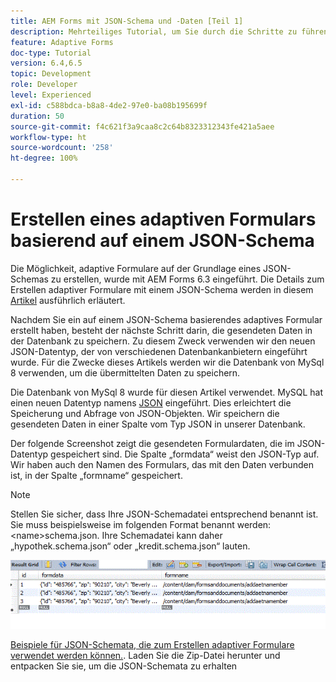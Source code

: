 ```yaml
---
title: AEM Forms mit JSON-Schema und -Daten [Teil 1]
description: Mehrteiliges Tutorial, um Sie durch die Schritte zu führen, die zum Erstellen eines adaptiven Formulars mit JSON-Schema und zum Abfragen der gesendeten Daten erforderlich sind.
feature: Adaptive Forms
doc-type: Tutorial
version: 6.4,6.5
topic: Development
role: Developer
level: Experienced
exl-id: c588bdca-b8a8-4de2-97e0-ba08b195699f
duration: 50
source-git-commit: f4c621f3a9caa8c2c64b8323312343fe421a5aee
workflow-type: ht
source-wordcount: '258'
ht-degree: 100%

---
```


# Erstellen eines adaptiven Formulars basierend auf einem JSON-Schema


Die Möglichkeit, adaptive Formulare auf der Grundlage eines JSON-Schemas zu erstellen, wurde mit AEM Forms 6.3 eingeführt. Die Details zum Erstellen adaptiver Formulare mit einem JSON-Schema werden in diesem [Artikel](https://experienceleague.adobe.com/docs/experience-manager-65/forms/adaptive-forms-advanced-authoring/adaptive-form-json-schema-form-model.html?lang=de) ausführlich erläutert.

Nachdem Sie ein auf einem JSON-Schema basierendes adaptives Formular erstellt haben, besteht der nächste Schritt darin, die gesendeten Daten in der Datenbank zu speichern. Zu diesem Zweck verwenden wir den neuen JSON-Datentyp, der von verschiedenen Datenbankanbietern eingeführt wurde. Für die Zwecke dieses Artikels werden wir die Datenbank von MySql 8 verwenden, um die übermittelten Daten zu speichern.

Die Datenbank von MySql 8 wurde für diesen Artikel verwendet. MySQL hat einen neuen Datentyp namens [JSON](https://dev.mysql.com/doc/refman/8.0/en/security.html) eingeführt. Dies erleichtert die Speicherung und Abfrage von JSON-Objekten. Wir speichern die gesendeten Daten in einer Spalte vom Typ JSON in unserer Datenbank.

Der folgende Screenshot zeigt die gesendeten Formulardaten, die im JSON-Datentyp gespeichert sind. Die Spalte „formdata“ weist den JSON-Typ auf. Wir haben auch den Namen des Formulars, das mit den Daten verbunden ist, in der Spalte „formname“ gespeichert.

>[!NOTE]
>
>Stellen Sie sicher, dass Ihre JSON-Schemadatei entsprechend benannt ist. Sie muss beispielsweise im folgenden Format benannt werden: &lt;name>schema.json. Ihre Schemadatei kann daher „hypothek.schema.json“ oder „kredit.schema.json“ lauten.


![datastored](assets/datastored.gif)


[Beispiele für JSON-Schemata, die zum Erstellen adaptiver Formulare verwendet werden können.](assets/samplejsonschemas.zip). Laden Sie die Zip-Datei herunter und entpacken Sie sie, um die JSON-Schemata zu erhalten
